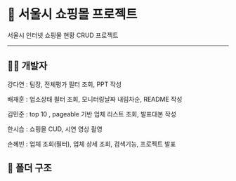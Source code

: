 # 🛒 서울시 쇼핑몰 프로젝트

서울시 인터넷 쇼핑물 현황 CRUD 프로젝트

---

## 👩‍💻 개발자
강다연 : 팀장, 전체평가 필터 조회, PPT 작성

배재훈 : 업소상태 필터 조회, 모니터링날짜 내림차순, README 작성

김민준 :  top 10 , pageable 기반 업체 리스트 조회, 발표대본 작성 

한시습 : 쇼핑몰 CUD, 시연 영상 촬영

손혜빈 : 업체 조회(필터), 업체 상세 조회, 검색기능, 프로젝트 발표

## 📁 폴더 구조
```
```
